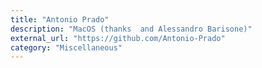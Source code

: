 ```yaml
---
title: "Antonio Prado"
description: "MacOS (thanks  and Alessandro Barisone)"
external_url: "https://github.com/Antonio-Prado"
category: "Miscellaneous"
---
```

